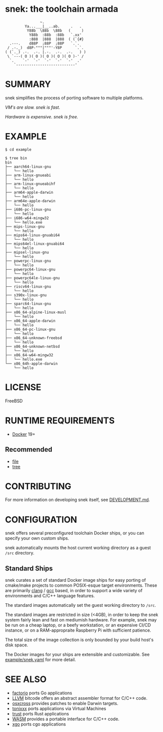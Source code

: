 # snek: the toolchain armada

```text
                ~.
         Ya...___|__..ab.     .   .
          Y88b  \88b  \88b   (     )
           Y88b  :88b  :88b   `.xx'
           :888  |888  |888  ( (`{#}
  .---.    d88P  ;88P  ;88P   `.`.
 / .-._)  d8P-"""|"""'-Y8P      `.`.
( (`._) .-.  .-. |.-.  .-.  .-.   ) )
 \ `---( O )( O )( O )( O )( O )-' /
  `.    `-'  `-'  `-'  `-'  `-'  .'
    `---------------------------'
```

# SUMMARY

snek simplifies the process of porting software to multiple platforms.

_VM's are slow. snek is fast._

_Hardware is expensive. snek is free._

# EXAMPLE

```console
$ cd example

$ tree bin
bin
├── aarch64-linux-gnu
│   └── hello
├── arm-linux-gnueabi
│   └── hello
├── arm-linux-gnueabihf
│   └── hello
├── arm64-apple-darwin
│   └── hello
├── arm64e-apple-darwin
│   └── hello
├── i686-pc-linux-gnu
│   └── hello
├── i686-w64-mingw32
│   └── hello.exe
├── mips-linux-gnu
│   └── hello
├── mips64-linux-gnuabi64
│   └── hello
├── mips64el-linux-gnuabi64
│   └── hello
├── mipsel-linux-gnu
│   └── hello
├── powerpc-linux-gnu
│   └── hello
├── powerpc64-linux-gnu
│   └── hello
├── powerpc64le-linux-gnu
│   └── hello
├── riscv64-linux-gnu
│   └── hello
├── s390x-linux-gnu
│   └── hello
├── sparc64-linux-gnu
│   └── hello
├── x86_64-alpine-linux-musl
│   └── hello
├── x86_64-apple-darwin
│   └── hello
├── x86_64-pc-linux-gnu
│   └── hello
├── x86_64-unknown-freebsd
│   └── hello
├── x86_64-unknown-netbsd
│   └── hello
├── x86_64-w64-mingw32
│   └── hello.exe
└── x86_64h-apple-darwin
    └── hello
```

# LICENSE

FreeBSD

# RUNTIME REQUIREMENTS

* [Docker](https://www.docker.com/) 19+

## Recommended

* [file](https://linux.die.net/man/1/file)
* [tree](https://linux.die.net/man/1/tree)

# CONTRIBUTING

For more information on developing snek itself, see [DEVELOPMENT.md](DEVELOPMENT.md).

# CONFIGURATION

snek offers several preconfigured toolchain Docker ships, or you can specify your own custom ships.

snek automatically mounts the host current working directory as a guest `/src` directory.

## Standard Ships

snek curates a set of standard Docker image ships for easy porting of cmake/make projects to common POSIX-esque target environments. These are primarily [clang](https://clang.llvm.org/) / [gcc](https://gcc.gnu.org/) based, in order to support a wide variety of environments and C/C++ language features.

The standard images automatically set the guest working directory to `/src`.

The standard images are restricted in size (<4GB), in order to keep the snek system fairly lean and fast on mediumish hardware. For example, snek may be run on a cheap laptop, or a beefy workstation, or an expensive CI/CD instance, or on a RAM-appropraite Raspberry Pi with sufficient patience.

The total size of the image collection is only bounded by your build host's disk space.

The Docker images for your ships are extensible and customizable. See [example/snek.yaml](example/snek.yaml) for more detail.

# SEE ALSO

* [factorio](https://github.com/mcandre/factorio) ports Go applications
* [LLVM](https://llvm.org/) bitcode offers an abstract assembler format for C/C++ code.
* [osxcross](https://github.com/tpoechtrager/osxcross) provides patches to enable Darwin targets.
* [tonixxx](https://github.com/mcandre/tonixxx) ports applications via Virtual Machines
* [trust](https://github.com/japaric/trust) ports Rust applications
* [WASM](https://webassembly.org/) provides a portable interface for C/C++ code.
* [xgo](https://github.com/karalabe/xgo) ports cgo applications
